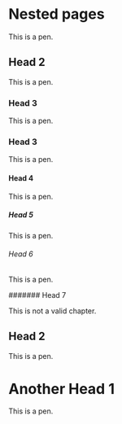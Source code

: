 # Nested pages

This is a pen.

## Head 2

This is a pen.

### Head 3

This is a pen.

### Head 3

This is a pen.

#### Head 4

This is a pen.

##### Head 5

This is a pen.

###### Head 6

This is a pen.

####### Head 7

This is not a valid chapter.

## Head 2

This is a pen.

# Another Head 1

This is a pen.
